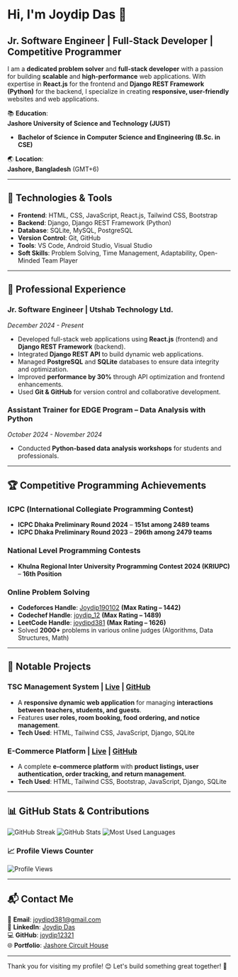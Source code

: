 # Hi, I'm Joydip Das 👋

## **Jr. Software Engineer | Full-Stack Developer | Competitive Programmer**

I am a **dedicated problem solver** and **full-stack developer** with a passion for building **scalable** and **high-performance** web applications. With expertise in **React.js** for the frontend and **Django REST Framework (Python)** for the backend, I specialize in creating **responsive, user-friendly** websites and web applications.

📚 **Education**:  
**Jashore University of Science and Technology (JUST)**  
- **Bachelor of Science in Computer Science and Engineering (B.Sc. in CSE)**

🌏 **Location**:  
**Jashore, Bangladesh** (GMT+6)

---

## 🔧 **Technologies & Tools**
- **Frontend**: HTML, CSS, JavaScript, React.js, Tailwind CSS, Bootstrap
- **Backend**: Django, Django REST Framework (Python)
- **Database**: SQLite, MySQL, PostgreSQL
- **Version Control**: Git, GitHub
- **Tools**: VS Code, Android Studio, Visual Studio
- **Soft Skills**: Problem Solving, Time Management, Adaptability, Open-Minded Team Player

---

## **💼 Professional Experience**

### **Jr. Software Engineer** | **Utshab Technology Ltd.**  
*December 2024 - Present*  
- Developed full-stack web applications using **React.js** (frontend) and **Django REST Framework** (backend).
- Integrated **Django REST API** to build dynamic web applications.
- Managed **PostgreSQL** and **SQLite** databases to ensure data integrity and optimization.
- Improved **performance by 30%** through API optimization and frontend enhancements.
- Used **Git & GitHub** for version control and collaborative development.

### **Assistant Trainer for EDGE Program** – Data Analysis with Python  
*October 2024 - November 2024*  
- Conducted **Python-based data analysis workshops** for students and professionals.

---

## 🏆 **Competitive Programming Achievements**

### **ICPC (International Collegiate Programming Contest)**
- **ICPC Dhaka Preliminary Round 2024** – **151st among 2489 teams**
- **ICPC Dhaka Preliminary Round 2023** – **296th among 2479 teams**

### **National Level Programming Contests**
- **Khulna Regional Inter University Programming Contest 2024 (KRIUPC)** – **16th Position**

### **Online Problem Solving**
- **Codeforces Handle**: [Joydip190102](https://codeforces.com/profile/Joydip190102) **(Max Rating – 1442)**
- **Codechef Handle**: [joydip_12](https://www.codechef.com/users/joydip_12) **(Max Rating – 1489)**
- **LeetCode Handle**: [joydipd381](https://leetcode.com/u/joydipd381/) **(Max Rating – 1626)**
- Solved **2000+** problems in various online judges (Algorithms, Data Structures, Math)

---

## **🚀 Notable Projects**

### **TSC Management System** | [Live](https://tsc-8kp9.onrender.com/) | [GitHub](https://github.com/joydip12321/TSC)
- A **responsive dynamic web application** for managing **interactions between teachers, students, and guests**.
- Features **user roles, room booking, food ordering, and notice management**.
- **Tech Used**: HTML, Tailwind CSS, JavaScript, Django, SQLite

### **E-Commerce Platform** | [Live](https://e-commerce-dzxv.onrender.com/) | [GitHub](https://github.com/joydip12321/E-Commerce-)
- A complete **e-commerce platform** with **product listings, user authentication, order tracking, and return management**.
- **Tech Used**: HTML, Tailwind CSS, Bootstrap, JavaScript, Django, SQLite

---

## **📊 GitHub Stats & Contributions**

![GitHub Streak](https://streak-stats.demolab.com?user=joydip12321&theme=dark_border=true)
![GitHub Stats](https://github-readme-stats.vercel.app/api?username=joydip12321&show_icons=true&theme=dark)
![Most Used Languages](https://github-readme-stats.vercel.app/api/top-langs/?username=joydip12321&layout=compact&theme=dark)

### **📈 Profile Views Counter**
![Profile Views](https://komarev.com/ghpvc/?username=joydip12321&color=brightgreen)

---

## **📬 Contact Me**
📧 **Email**: [joydipd381@gmail.com](mailto:joydipd381@gmail.com)  
🔗 **LinkedIn**: [Joydip Das](https://www.linkedin.com/in/joydip-das-469414249/)  
💻 **GitHub**: [joydip12321](https://github.com/joydip12321)  
🌐 **Portfolio**: [Jashore Circuit House](https://chjashore.online/)  

---

Thank you for visiting my profile! 😊 Let's build something great together! 🚀

